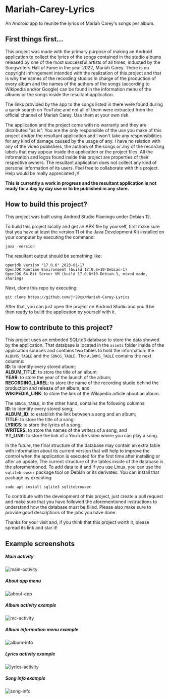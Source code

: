 # Mariah-Carey-Lyrics
An Android app to reunite the lyrics of Mariah Carey's songs per album.

## First things first...
This project was made with the primary purpose of making an Android application to collect the lyrics of the songs contained in the studio albums released by one of the most successful artists of all times, inducted by the Songwriters Hall of Fame in the year 2022, Mariah Carey. There is no copyright infringement intended with the realization of this project and that is why the names of the recording studios in charge of the production of every album and the names of the authors of the songs (according to Wikipedia and/or Google) can be found in the information menu of the albums or the songs inside the resultant application.

The links provided by the app to the songs listed in there were found during a quick search on YouTube and not all of them were extracted from the official channel of Mariah Carey. Use them at your own risk.

The application and the project come with no warranty and they are distributed "as is". You are the only responsible of the use you make of this project and/or the resultant application and I won't take any responsibilities for any kind of damage caused by the usage of any. I have no relation with any of the video publishers, the authors of the songs or any of the recording labels that may appear inside the application or the project files. All the information and logos found inside this project are properties of their respective owners. The resultant application does not collect any kind of personal information of its users. Feel free to collaborate with this project. Help would be really appreciated ;)!

**This is currently a work in progress and the resultant application is not ready for a day by day use or to be published in any store.**

## How to build this project?
This project was built using Android Studio Flamingo under Debian 12.

To build this project locally and get an APK file by yourself, first make sure that you have at least the version 11 of the Java Development Kit installed on your computer by executing the command:
```
java -version
```

The resultant output should be something like:<br>
```
openjdk version "17.0.6" 2023-01-17
OpenJDK Runtime Environment (build 17.0.6+10-Debian-1)
OpenJDK 64-Bit Server VM (build 17.0.6+10-Debian-1, mixed mode, sharing)
```

Next, clone this repo by executing:
```
git clone https://github.com/jr20xx/Mariah-Carey-Lyrics
```

After that, you can just open the project on Android Studio and you'll be then ready to build the application by yourself with it.

## How to contribute to this project?
This project uses an embeded SQLite3 database to store the data showed by the application. That database is located in the `assets` folder inside of the application sources and contains two tables to hold the information: the `ALBUMS_TABLE` and the `SONGS_TABLE`. The `ALBUMS_TABLE` contains the next columns:<br>
**ID**: to identify every stored album;<br>
**ALBUM_TITLE**: to store the title of an album;<br>
**YEAR**: to store the year of the launch of the album;<br>
**RECORDING_LABEL**: to store the name of the recording studio behind the production and release of an album; and<br>
**WIKIPEDIA_LINK**: to store the link of the Wikipedia article about an album.

The `SONGS_TABLE`, in the other hand, contains the following columns:<br>
**ID**: to identify every stored song;<br>
**ALBUM_ID**: to establish the link between a song and an album;<br>
**TITLE**: to store the title of a song;<br>
**LYRICS**: to store the lyrics of a song;<br>
**WRITERS**: to store the names of the writers of a song; and<br>
**YT_LINK**: to store the link of a YouTube video where you can play a song.

In the future, the final structure of the database may contain an extra table with information about its current version that will help to improve the control when the application is executed for the first time after installing or after an update. The current structure of the tables inside of the database is the aforementioned. To add data to it and if you use Linux, you can use the `sqlitebrowser` package tool on Debian or its derivates. You can install that package by executing:<br>
```
sudo apt install sqlite3 sqlitebrowser
```

To contribute with the development of this project, just create a pull request and make sure that you have followed the aforementioned instructions to understand how the database must be filled. Please also make sure to provide good descriptions of the jobs you have done.

Thanks for your visit and, if you think that this project worth it, please spread its link and star it!

## Example screenshots

##### Main activity
![main-activity](/screenshots/main.png?raw=true)

##### About app menu
![about-app](/screenshots/main_info.png?raw=true)

##### Album activity example
![mc-activity](/screenshots/mc.png?raw=true)

##### Album information menu example
![album-info](/screenshots/mc_album_info.png?raw=true)

##### Lyrics activity example
![lyrics-activity](/screenshots/mc_lyrics.png?raw=true)

##### Song info example
![song-info](/screenshots/mc_song_info.png?raw=true)